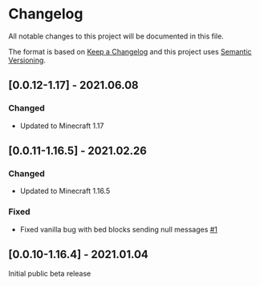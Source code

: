 # Changelog
All notable changes to this project will be documented in this file.

The format is based on [Keep a Changelog](http://keepachangelog.com/en/1.0.0/) and this project uses
[Semantic Versioning](http://semver.org/spec/v2.0.0.html).

## [0.0.12-1.17] - 2021.06.08
### Changed
- Updated to Minecraft 1.17

## [0.0.11-1.16.5] - 2021.02.26
### Changed
- Updated to Minecraft 1.16.5
### Fixed
- Fixed vanilla bug with bed blocks sending null messages [#1](https://github.com/TheIllusiveC4/Somnus/issues/1)

## [0.0.10-1.16.4] - 2021.01.04
Initial public beta release